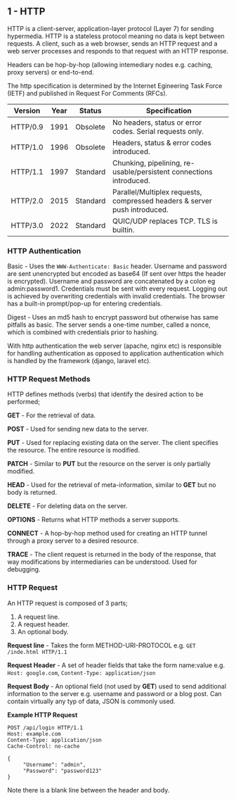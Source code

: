 ## 1 - HTTP

HTTP is a client-server, application-layer protocol (Layer 7) for sending hypermedia. HTTP is a stateless protocol meaning no data is kept between requests. A client, such as a web browser, sends an HTTP request and a web server processes and responds to that request with an HTTP response.

Headers can be hop-by-hop (allowing intemediary nodes e.g. caching, proxy servers) or end-to-end.

The http specification is determined by the Internet Egineering Task Force (IETF) and published in Request For Comments (RFCs).

| Version | Year | Status | Specification |
| ------- | ---- | ------ | ---- |
| HTTP/0.9 | 1991 | Obsolete | No headers, status or error codes. Serial requests only.
| HTTP/1.0 | 1996 | Obsolete | Headers, status & error codes introduced.
| HTTP/1.1 | 1997 | Standard | Chunking, pipelining, re-usable/persistent connections introduced.
| HTTP/2.0 | 2015 | Standard | Parallel/Multiplex requests, compressed headers & server push introduced.
| HTTP/3.0 | 2022 | Standard | QUIC/UDP replaces TCP. TLS is builtin.

### HTTP Authentication

Basic - Uses the `WWW-Authenticate: Basic` header. Username and password are sent unencrypted but encoded as base64 (If sent over https the header is encrypted). Username and password are concatenated by a colon eg admin:password1. Credentials must be sent with every request. Logging out is achieved by overwriting credentials with invalid credentials. The browser has a built-in prompt/pop-up for entering credentials.

Digest - Uses an md5 hash to encrypt password but otherwise has same pitfalls as basic. The server sends a one-time number, called a nonce, which is combined with credentials prior to hashing.

With http authentication the web server (apache, nginx etc) is responsible for handling authentication as opposed to application authentication which is handled by the framework (django, laravel etc).

### HTTP Request Methods

HTTP defines methods (verbs) that identify the desired action to be performed;

**GET** - For the retrieval of data.

**POST** - Used for sending new data to the server.

**PUT** - Used for replacing existing data on the server. The client specifies the resource. The entire resource is modified.

**PATCH** - Similar to **PUT** but the resource on the server is only partially modified.

**HEAD** - Used for the retrieval of meta-information, similar to **GET** but no body is returned.

**DELETE** - For deleting data on the server.

**OPTIONS** - Returns what HTTP methods a server supports.

**CONNECT** - A hop-by-hop method used for creating an HTTP tunnel through a proxy server to a desired resource.

**TRACE** - The client request is returned in the body of the response, that way modifications by intermediaries can be understood. Used for debugging.

### HTTP Request

An HTTP request is composed of 3 parts; 
1. A request line.
2. A request header. 
3. An optional body.

**Request line** - Takes the form METHOD-URI-PROTOCOL e.g. `GET /inde.html HTTP/1.1`

**Request Header** - A set of header fields that take the form name:value e.g. `Host: google.com`, `Content-Type: application/json`

**Request Body** - An optional field (not used by **GET**) used to send additional information to the server e.g. username and password or a blog post. Can contain virtually any typ of data, JSON is commonly used.

**Example HTTP Request**
```
POST /api/login HTTP/1.1
Host: example.com
Content-Type: application/json
Cache-Control: no-cache

{
     "Username": "admin",
     "Password": "password123"
}
```

Note there is a blank line between the header and body.